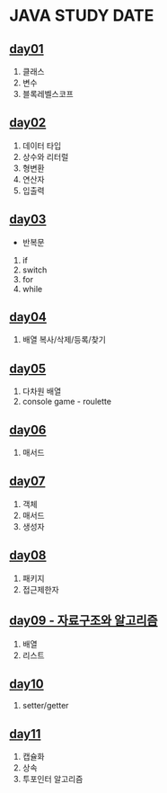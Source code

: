 # JAVA STUDY DATE
## [day01](https://github.com/hyunnn0105/java_study/blob/master/src/JavaStudyDate/day01/NoteDay01.md)
1. 클래스
2. 변수
3. 블록레벨스코프

## [day02](https://github.com/hyunnn0105/java_study/blob/master/src/JavaStudyDate/day2/Note220519.md)
1. 데이터 타입
2. 상수와 리터럴 
3. 형변환   
4. 연산자   
5. 입출력 

## [day03](https://github.com/hyunnn0105/java_study/blob/master/src/JavaStudyDate/day03/Note220520.md)
- 반복문
1. if
2. switch
3. for
4. while

## [day04](https://github.com/hyunnn0105/java_study/blob/master/src/JavaStudyDate/day04/Note220523.md)
1. 배열 
복사/삭제/등록/찾기

## [day05](https://github.com/hyunnn0105/java_study/blob/master/src/JavaStudyDate/day05/Note220524.md)
1. 다차원 배열
2. console game - roulette

## [day06](https://github.com/hyunnn0105/java_study/blob/master/src/JavaStudyDate/day06/Note220525.md)
1. 매서드

## [day07](https://github.com/hyunnn0105/java_study/blob/master/src/JavaStudyDate/day07op/Note220526Odject.md)
1. 객체
2. 매서드
3. 생성자

## [day08](https://github.com/hyunnn0105/java_study/blob/master/src/JavaStudyDate/day08/Note220527Package.md)
1. 패키지
2. 접근제한자

## [day09 - 자료구조와 알고리즘](https://github.com/hyunnn0105/java_study/tree/master/src/JavaStudyDate/day09)
1. 배열
2. 리스트

## [day10](https://github.com/hyunnn0105/java_study/blob/master/src/JavaStudyDate/day10/Note220531.md)
1. setter/getter

## [day11](https://github.com/hyunnn0105/java_study/blob/master/src/JavaStudyDate/day11/Note220608.md)
1. 캡슐화
2. 상속
3. 투포인터 알고리즘
